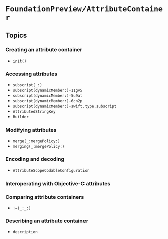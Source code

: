 # ``FoundationPreview/AttributeContainer``

## Topics

### Creating an attribute container

- ``init()``

### Accessing attributes

- ``subscript(_:)``
- ``subscript(dynamicMember:)-11gv5``
- ``subscript(dynamicMember:)-5u9at``
- ``subscript(dynamicMember:)-6cn2p``
- ``subscript(dynamicMember:)-swift.type.subscript``
- ``AttributedStringKey``
- ``Builder``
 
### Modifying attributes

- ``merge(_:mergePolicy:)``
- ``merging(_:mergePolicy:)``

### Encoding and decoding

- ``AttributeScopeCodableConfiguration``

### Interoperating with Objective-C attributes

### Comparing attribute containers

- ``!=(_:_:)``


### Describing an attribute container

- ``description``

